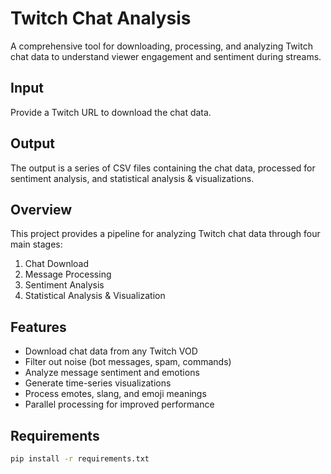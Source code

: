 # Twitch Chat Analysis

A comprehensive tool for downloading, processing, and analyzing Twitch chat data to understand viewer engagement and sentiment during streams.

## Input

Provide a Twitch URL to download the chat data.

## Output

The output is a series of CSV files containing the chat data, processed for sentiment analysis, and statistical analysis & visualizations.

## Overview

This project provides a pipeline for analyzing Twitch chat data through four main stages:
1. Chat Download
2. Message Processing
3. Sentiment Analysis
4. Statistical Analysis & Visualization

## Features

- Download chat data from any Twitch VOD
- Filter out noise (bot messages, spam, commands)
- Analyze message sentiment and emotions
- Generate time-series visualizations
- Process emotes, slang, and emoji meanings
- Parallel processing for improved performance

## Requirements

```bash
pip install -r requirements.txt
